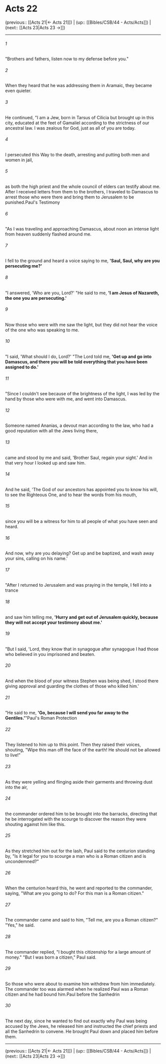 # Acts 22

(previous:: [[Acts 21|← Acts 21]]) | (up:: [[Bibles/CSB/44 - Acts/Acts]]) | (next:: [[Acts 23|Acts 23 →]])

***


###### 1 
"Brothers and fathers, listen now to my defense before you." 

###### 2 
When they heard that he was addressing them in Aramaic, they became even quieter. 

###### 3 
He continued, "I am a Jew, born in Tarsus of Cilicia but brought up in this city, educated at the feet of Gamaliel according to the strictness of our ancestral law. I was zealous for God, just as all of you are today. 

###### 4 
I persecuted this Way to the death, arresting and putting both men and women in jail, 

###### 5 
as both the high priest and the whole council of elders can testify about me. After I received letters from them to the brothers, I traveled to Damascus to arrest those who were there and bring them to Jerusalem to be punished.Paul's Testimony 

###### 6 
"As I was traveling and approaching Damascus, about noon an intense light from heaven suddenly flashed around me. 

###### 7 
I fell to the ground and heard a voice saying to me, **'Saul, Saul, why are you persecuting me?'** 

###### 8 
"I answered, 'Who are you, Lord?' "He said to me, **'I am Jesus of Nazareth, the one you are persecuting.'** 

###### 9 
Now those who were with me saw the light, but they did not hear the voice of the one who was speaking to me. 

###### 10 
"I said, 'What should I do, Lord?' "The Lord told me, **'Get up and go into Damascus, and there you will be told everything that you have been assigned to do.'** 

###### 11 
"Since I couldn't see because of the brightness of the light, I was led by the hand by those who were with me, and went into Damascus. 

###### 12 
Someone named Ananias, a devout man according to the law, who had a good reputation with all the Jews living there, 

###### 13 
came and stood by me and said, 'Brother Saul, regain your sight.' And in that very hour I looked up and saw him. 

###### 14 
And he said, 'The God of our ancestors has appointed you to know his will, to see the Righteous One, and to hear the words from his mouth, 

###### 15 
since you will be a witness for him to all people of what you have seen and heard. 

###### 16 
And now, why are you delaying? Get up and be baptized, and wash away your sins, calling on his name.' 

###### 17 
"After I returned to Jerusalem and was praying in the temple, I fell into a trance 

###### 18 
and saw him telling me, **'Hurry and get out of Jerusalem quickly, because they will not accept your testimony about me.'** 

###### 19 
"But I said, 'Lord, they know that in synagogue after synagogue I had those who believed in you imprisoned and beaten. 

###### 20 
And when the blood of your witness Stephen was being shed, I stood there giving approval and guarding the clothes of those who killed him.' 

###### 21 
"He said to me, **'Go, because I will send you far away to the Gentiles.'**"Paul's Roman Protection 

###### 22 
They listened to him up to this point. Then they raised their voices, shouting, "Wipe this man off the face of the earth! He should not be allowed to live!" 

###### 23 
As they were yelling and flinging aside their garments and throwing dust into the air, 

###### 24 
the commander ordered him to be brought into the barracks, directing that he be interrogated with the scourge to discover the reason they were shouting against him like this. 

###### 25 
As they stretched him out for the lash, Paul said to the centurion standing by, "Is it legal for you to scourge a man who is a Roman citizen and is uncondemned?" 

###### 26 
When the centurion heard this, he went and reported to the commander, saying, "What are you going to do? For this man is a Roman citizen." 

###### 27 
The commander came and said to him, "Tell me, are you a Roman citizen?" "Yes," he said. 

###### 28 
The commander replied, "I bought this citizenship for a large amount of money." "But I was born a citizen," Paul said. 

###### 29 
So those who were about to examine him withdrew from him immediately. The commander too was alarmed when he realized Paul was a Roman citizen and he had bound him.Paul before the Sanhedrin 

###### 30 
The next day, since he wanted to find out exactly why Paul was being accused by the Jews, he released him and instructed the chief priests and all the Sanhedrin to convene. He brought Paul down and placed him before them.

***

(previous:: [[Acts 21|← Acts 21]]) | (up:: [[Bibles/CSB/44 - Acts/Acts]]) | (next:: [[Acts 23|Acts 23 →]])
